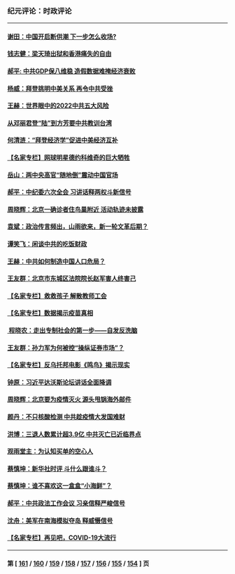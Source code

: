 ### 纪元评论：时政评论
---
#### [谢田：中国开启断供潮 下一步怎么收场?](../../pages/nsc1025/n13518660.md) 
#### [钱志健：梁天琦出狱和香港痛失的自由](../../pages/nsc1025/n13518548.md) 
#### [郝平: 中共GDP保八维稳 造假数据难掩经济衰败](../../pages/nsc1025/n13516248.md) 
#### [杨威：拜登挑明中美关系 再令中共受挫](../../pages/nsc1025/n13517055.md) 
#### [王赫：世界眼中的2022中共五大风险](../../pages/nsc1025/n13516882.md) 
#### [从邓丽君登“陆”到方芳要中共教训台湾](../../pages/nsc1025/n13517100.md) 
#### [何清涟：“拜登经济学”促进中美经济互补](../../pages/nsc1025/n13516683.md) 
#### [【名家专栏】网球明星德约科维奇的巨大牺牲](../../pages/nsc1025/n13515823.md) 
#### [岳山：两中央高官“随地倒”震动中国官场](../../pages/nsc1025/n13515984.md) 
#### [郝平：中纪委六次全会 习讲话释两权斗新信号](../../pages/nsc1025/n13516021.md) 
#### [周晓辉：北京一确诊者住鸟巢附近 活动轨迹未披露](../../pages/nsc1025/n13515913.md) 
#### [袁斌：政治传言频出，山雨欲来，新一轮文革后期？](../../pages/nsc1025/n13515245.md) 
#### [谭笑飞：闲谈中共的吃饭财政](../../pages/nsc1025/n13515210.md) 
#### [王赫：中共如何制造中国人口危局？](../../pages/nsc1025/n13514568.md) 
#### [王友群：北京市东城区法院院长赵军害人终害己](../../pages/nsc1025/n13514140.md) 
#### [【名家专栏】救救孩子 解散教师工会](../../pages/nsc1025/n13513603.md) 
#### [【名家专栏】数据揭示疫苗真相](../../pages/nsc1025/n13513380.md) 
#### [ 程晓农：走出专制社会的第一步——自发反洗脑](../../pages/nsc1025/n13512864.md) 
#### [王友群：孙力军为何被控“操纵证券市场”？](../../pages/nsc1025/n13511685.md) 
#### [【名家专栏】反乌托邦电影《鸣鸟》揭示现实](../../pages/nsc1025/n13510897.md) 
#### [钟原：习近平达沃斯论坛讲话全面降调](../../pages/nsc1025/n13511646.md) 
#### [周晓辉：北京要为疫情灭火 源头甩锅海外邮件](../../pages/nsc1025/n13511510.md) 
#### [颜丹：不只核酸检测 中共趁疫情大发国难财](../../pages/nsc1025/n13511390.md) 
#### [洪博：三退人数累计超3.9亿 中共灭亡已近临界点](../../pages/nsc1025/n13510842.md) 
#### [观雨堂主：为认知买单的空心人](../../pages/nsc1025/n13511099.md) 
#### [蔡慎坤：新华社时评 斗什么跟谁斗？](../../pages/nsc1025/n13510628.md) 
#### [蔡慎坤：谁不喜欢这一盒盒“小海鲜”？](../../pages/nsc1025/n13509889.md) 
#### [郝平：中共政法工作会议 习亲信释严峻信号](../../pages/nsc1025/n13509297.md) 
#### [沈舟：美军在南海模拟夺岛 释威慑信号](../../pages/nsc1025/n13509242.md) 
#### [【名家专栏】再见吧，COVID-19大流行](../../pages/nsc1025/n13509641.md) 

---
#### 第 [ [161](./161.md) / [160](./160.md) / [159](./159.md) / [158](./158.md) / [157](./157.md) / [156](./156.md) / [155](./155.md) / [154](./154.md) ] 页
